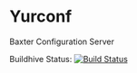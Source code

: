 Yurconf
=======

Baxter Configuration Server

Buildhive Status:
[![Build Status](https://buildhive.cloudbees.com/job/BAXTER-IT/job/yurconf/badge/icon)](https://buildhive.cloudbees.com/job/BAXTER-IT/job/yurconf/)
